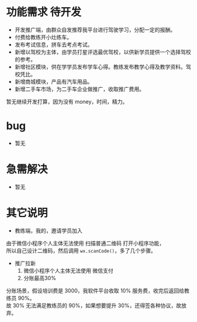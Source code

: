 # 功能需求 待开发

- 开发推广端，由群众自发推荐我平台进行驾驶学习，分配一定的报酬。
- 付费给教练开小灶练车。
- 发布考试信息，拼车去考点考试。
- 新增以驾校为主体，由学员打星评选最优驾校，以供新学员提供一个选择驾校的参考。
- 新增社区模块，供在学学员发布学车心得。教练发布教学心得及教学资料。驾校凭比。
- 新增商城模块，产品有汽车用品。
- 新增二手车市场，为二手车企业做推广，收取推广费用。

暂无继续开发打算，因为没有 money，时间，精力。

# bug

- 暂无

# 急需解决

- 暂无

# 其它说明

- 教练端，我的，邀请学员加入

由于微信小程序个人主体无法使用 扫描普通二维码 打开小程序功能，  
所以自己设计二维码，然后调用 `wx.scanCode()`，多了几个步骤。

- 推广拉新
	1. 微信小程序个人主体无法使用 微信支付
	2. 分账最高30%

分账场景，假设培训费是 3000，我软件平台收取 10% 服务费，收完后返回给教练员 90%。  
故 30% 无法满足教练员的 90%，如果想要提升 30%，还得签各种协议，故放弃。


